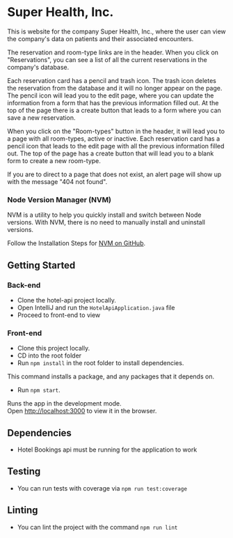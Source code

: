 # Super Health, Inc.

This is website for the company Super Health, Inc., where the user can view the company's data on patients and their associated encounters. 

The reservation and room-type links are in the header. When you click on "Reservations", you can see a list of all the current reservations in the company's database.

Each reservation card has a pencil and trash icon. The trash icon deletes the reservation from the database and it will no longer appear on the page. The pencil icon will lead you to the edit page, where you can update the information from a form that has the previous information filled out. At the top of the page there is a create button that leads to a form where you can save a new reservation. 

When you click on the "Room-types" button in the header, it will lead you to a page with all room-types, active or inactive. Each reservation card has a pencil icon that leads to the edit page with all the previous information filled out. The top of the page has a create button that will lead you to a blank form to create a new room-type. 

If you are to direct to a page that does not exist, an alert page will show up with the message "404 not found".

### Node Version Manager (NVM)

NVM is a utility to help you quickly install and switch between Node versions. With NVM, there is no need to manually install and uninstall versions.

Follow the Installation Steps for [NVM on GitHub](https://github.com/coreybutler/nvm-windows).

## Getting Started

### Back-end
* Clone the hotel-api project locally.
* Open IntelliJ and run the `HotelApiApplication.java` file
* Proceed to front-end to view

### Front-end
* Clone this project locally.
* CD into the root folder
* Run `npm install` in the root folder to install dependencies.

This command installs a package, and any packages that it depends on.

* Run `npm start`.

Runs the app in the development mode.\
Open [http://localhost:3000](http://localhost:3000) to view it in the browser.

## Dependencies
* Hotel Bookings api must be running for the application to work

## Testing
* You can run tests with coverage via `npm run test:coverage`

## Linting
* You can lint the project with the command `npm run lint`

